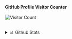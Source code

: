 <b>GitHub Profile Visitor Counter</b>
<br><br>
![Visitor Count](https://profile-counter.glitch.me/{Adithya}/count.svg)
<br><br>
<details>
<summary>📊 Github Stats</summary>
<p align="center"> <img src="https://github-readme-stats.vercel.app/api?username=AkshaySiwal&show_icons=true&theme=gotham" alt="Adithya Shukla | Stats" />
</details>
